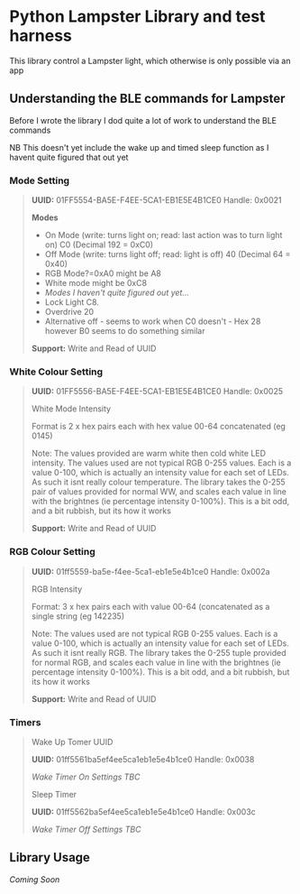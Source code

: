 # Python Lampster Library and test harness

This library control a Lampster light, which otherwise is only possible via an app

## Understanding the BLE commands for Lampster

Before I wrote the library I dod quite a lot of work to understand the BLE commands

NB This doesn't yet include the wake up and timed sleep function as I havent quite figured that out yet

### Mode Setting
> **UUID:** 01FF5554-BA5E-F4EE-5CA1-EB1E5E4B1CE0  Handle: 0x0021
> 
> **Modes**
> - On Mode (write: turns light on; read: last action was to turn light on) C0 (Decimal 192 = 0xC0) 
> - Off Mode (write: turns light off; read: light is off) 40 (Decimal 64 = 0x40) 
> - RGB Mode?=0xA0 might be A8
> - White mode might be 0xC8
> - *Modes I haven't quite figured out yet...*
> - Lock Light C8. 
> - Overdrive 20
> - Alternative off - seems to work when C0 doesn't - Hex 28 however B0 seems to do something similar
>
> **Support:** Write and Read of UUID

### White Colour Setting
> **UUID:** 01FF5556-BA5E-F4EE-5CA1-EB1E5E4B1CE0 Handle: 0x0025
> 
> White Mode Intensity 
> 
> Format is 2 x hex pairs each with hex value 00-64 concatenated (eg 0145)
> 
> Note: The values provided are warm white then cold white LED intensity.  The values used are not typical RGB 0-255 values.  Each is a value 0-100, which is actually an intensity value for each set of LEDs.  As such it isnt really colour temperature.  The library takes the 0-255 pair of values provided for normal WW, and scales each value in line with the brightnes (ie percentage intensity 0-100%).  This is a bit odd, and a bit rubbish, but its how it works
> 
> **Support:** Write and Read of UUID

### RGB Colour Setting
> **UUID:** 01ff5559-ba5e-f4ee-5ca1-eb1e5e4b1ce0 Handle: 0x002a
> 
> RGB Intensity 
> 
> Format: 3 x hex pairs each with value 00-64 (concatenated as a single string (eg 142235) 
> 
> Note: The values used are not typical RGB 0-255 values.  Each is a value 0-100, which is actually an intensity value for each set of LEDs.  As such it isnt really RGB.  The library takes the 0-255 tuple provided for normal RGB, and scales each value in line with the brightnes (ie percentage intensity 0-100%).  This is a bit odd, and a bit rubbish, but its how it works
> 
> **Support:** Write and Read of UUID

### Timers
> Wake Up Tomer UUID
> 
> **UUID:** 01ff5561ba5ef4ee5ca1eb1e5e4b1ce0 Handle: 0x0038
> 
> *Wake Timer On Settings TBC*
>
> Sleep Timer
> 
> **UUID:** 01ff5562ba5ef4ee5ca1eb1e5e4b1ce0 Handle: 0x003c
> 
> *Wake Timer Off Settings TBC*

## Library Usage
*Coming Soon*


